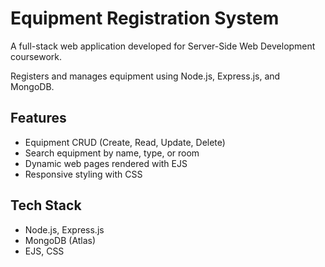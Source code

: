 # Equipment Registration System

A full-stack web application developed for Server-Side Web Development coursework.  

Registers and manages equipment using Node.js, Express.js, and MongoDB.

## Features
- Equipment CRUD (Create, Read, Update, Delete)
- Search equipment by name, type, or room
- Dynamic web pages rendered with EJS
- Responsive styling with CSS

## Tech Stack
- Node.js, Express.js
- MongoDB (Atlas)
- EJS, CSS

